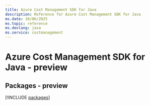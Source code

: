 ```yaml
---
title: Azure Cost Management SDK for Java
description: Reference for Azure Cost Management SDK for Java
ms.date: 10/06/2025
ms.topic: reference
ms.devlang: java
ms.service: costmanagement
---
```

# Azure Cost Management SDK for Java - preview
## Packages - preview
[!INCLUDE [packages](cost-management-index.md)]